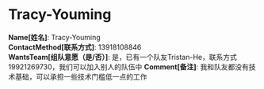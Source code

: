 # Tracy-Youming

**Name[姓名]**: Tracy-Youming  
**ContactMethod[联系方式]**: 13918108846  
**WantsTeam[组队意愿（是/否）]**: 是，已有一个队友Tristan-He，联系方式19921269730，我们可以加入别人的队伍中
**Comment[备注]**: 我和队友都没有技术基础，可以承担一些技术门槛低一点的工作  
